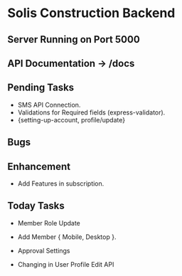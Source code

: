 # Solis Construction Backend

## Server Running on Port 5000
## API Documentation -> /docs

## Pending Tasks
 - SMS API Connection.
 - Validations for Required fields (express-validator).
 - {setting-up-account, profile/update}

## Bugs

## Enhancement
 - Add Features in subscription.

## Today Tasks
 - Member Role Update
 - Add Member { Mobile, Desktop }.

 - Approval Settings
 - Changing in User Profile Edit API